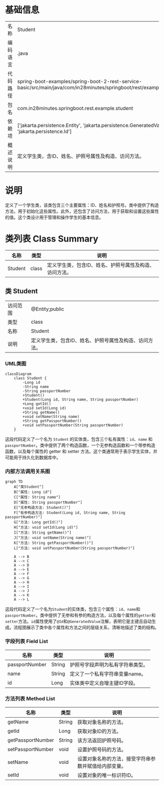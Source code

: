# 基础信息

|      |      |
|------|------|
| 名称 | Student |
| 编码语言 | .java |
| 代码路径 | spring-boot-examples/spring-boot-2-rest-service-basic/src/main/java/com/in28minutes/springboot/rest/example/student/Student.java |
| 包名 | com.in28minutes.springboot.rest.example.student |
| 依赖项 | ['jakarta.persistence.Entity', 'jakarta.persistence.GeneratedValue', 'jakarta.persistence.Id'] |
| 概述说明 | 定义学生类，含ID、姓名、护照号属性及构造、访问方法。 |

# 说明

定义了一个学生类，该类包含三个主要属性：ID、姓名和护照号。类中提供了构造方法，用于初始化这些属性。此外，还包含了访问方法，用于获取和设置这些属性的值。这个类设计用于管理和操作学生的基本信息。

# 类列表 Class Summary

| 名称   | 类型  | 说明 |
|-------|------|-------------|
| Student | class | 定义学生类，包含ID、姓名、护照号属性及构造、访问方法。 |



## 类 Student

|      |      |
|------|------|
| 访问范围 | @Entity;public |
| 类型 | class |
| 名称 | Student |
| 说明 | 定义学生类，包含ID、姓名、护照号属性及构造、访问方法。 |


### UML类图

```mermaid
classDiagram
    class Student {
        -Long id
        -String name
        -String passportNumber
        +Student()
        +Student(Long id, String name, String passportNumber)
        +Long getId()
        +void setId(Long id)
        +String getName()
        +void setName(String name)
        +String getPassportNumber()
        +void setPassportNumber(String passportNumber)
    }
```

这段代码定义了一个名为 `Student` 的实体类，包含三个私有属性：`id`、`name` 和 `passportNumber`。类中提供了两个构造函数，一个无参构造函数和一个带参构造函数，以及每个属性的 getter 和 setter 方法。这个类通常用于表示学生实体，并可能用于持久化到数据库中。


### 内部方法调用关系图

```mermaid
graph TD
    A["类Student"]
    B["属性: Long id"]
    C["属性: String name"]
    D["属性: String passportNumber"]
    E["无参构造方法: Student()"]
    F["有参构造方法: Student(Long id, String name, String passportNumber)"]
    G["方法: Long getId()"]
    H["方法: void setId(Long id)"]
    I["方法: String getName()"]
    J["方法: void setName(String name)"]
    K["方法: String getPassportNumber()"]
    L["方法: void setPassportNumber(String passportNumber)"]

    A --> B
    A --> C
    A --> D
    A --> E
    A --> F
    A --> G
    A --> H
    A --> I
    A --> J
    A --> K
    A --> L
```

这段代码定义了一个名为`Student`的实体类，包含三个属性：`id`、`name`和`passportNumber`。类中提供了无参和有参的构造方法，以及每个属性的`getter`和`setter`方法。`id`属性使用了`@Id`和`@GeneratedValue`注解，表明它是主键且自动生成。流程图展示了类中各个属性和方法之间的层级关系，清晰地描述了类的结构。

### 字段列表 Field List

| 名称  | 类型  | 说明 |
|-------|-------|------|
| passportNumber | String | 护照号字段声明为私有字符串类型。 |
| name | String | 定义了一个私有字符串变量name。 |
| id | Long | 实体类中定义自增主键ID字段。 |

### 方法列表 Method List

| 名称  | 类型  | 说明 |
|-------|-------|------|
| getName | String | 获取对象名称的方法。 |
| getId | Long | 获取对象ID的方法。 |
| getPassportNumber | String | 该方法返回护照号码。 |
| setPassportNumber | void | 设置护照号码的方法。 |
| setName | void | 设置对象名称的方法，接受字符串参数并赋值给内部变量。 |
| setId | void | 设置对象的唯一标识符ID。 |




